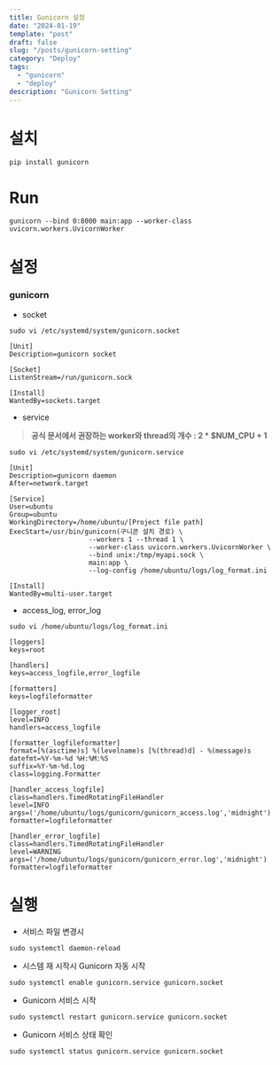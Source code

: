 ```yaml
---
title: Gunicorn 설정
date: "2024-01-19"
template: "post"
draft: false
slug: "/posts/gunicorn-setting"
category: "Deploy"
tags:
  - "gunicorn"
  - "deploy"
description: "Gunicorn Setting"
---
```


# 설치
```commandline
pip install gunicorn
```

# Run
```commandline
gunicorn --bind 0:8000 main:app --worker-class uvicorn.workers.UvicornWorker
```

# 설정
### gunicorn

- socket
```commandline
sudo vi /etc/systemd/system/gunicorn.socket
```
```
[Unit]
Description=gunicorn socket

[Socket]
ListenStream=/run/gunicorn.sock

[Install]
WantedBy=sockets.target
```

- service
> <b>공식 문서에서 권장하는 worker와 thread의 개수 : 2 * $NUM_CPU + 1</b>
```commandline
sudo vi /etc/systemd/system/gunicorn.service
```
```
[Unit]
Description=gunicorn daemon
After=network.target

[Service]
User=ubuntu
Group=ubuntu
WorkingDirectory=/home/ubuntu/[Project file path]
ExecStart=/usr/bin/gunicorn(구니콘 설치 경로) \
					--workers 1 --thread 1 \
					--worker-class uvicorn.workers.UvicornWorker \
					--bind unix:/tmp/myapi.sock \
					main:app \
					--log-config /home/ubuntu/logs/log_format.ini

[Install]
WantedBy=multi-user.target
```

- access_log, error_log
```commandline
sudo vi /home/ubuntu/logs/log_format.ini
```
```
[loggers]
keys=root

[handlers]
keys=access_logfile,error_logfile

[formatters]
keys=logfileformatter

[logger_root]
level=INFO
handlers=access_logfile

[formatter_logfileformatter]
format=[%(asctime)s] %(levelname)s [%(thread)d] - %(message)s
datefmt=%Y-%m-%d %H:%M:%S
suffix=%Y-%m-%d.log
class=logging.Formatter

[handler_access_logfile]
class=handlers.TimedRotatingFileHandler
level=INFO
args=('/home/ubuntu/logs/gunicorn/gunicorn_access.log','midnight')
formatter=logfileformatter

[handler_error_logfile]
class=handlers.TimedRotatingFileHandler
level=WARNING
args=('/home/ubuntu/logs/gunicorn/gunicorn_error.log','midnight')
formatter=logfileformatter
```

# 실행

- 서비스 파일 변경시
```commandline
sudo systemctl daemon-reload
```

- 시스템 재 시작시 Gunicorn 자동 시작
```commandline
sudo systemctl enable gunicorn.service gunicorn.socket
```

- Gunicorn 서비스 시작
```commandline
sudo systemctl restart gunicorn.service gunicorn.socket
```

- Gunicorn 서비스 상태 확인
```commandline
sudo systemctl status gunicorn.service gunicorn.socket
```
